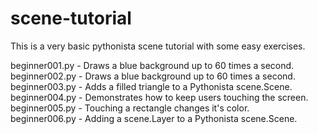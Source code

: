 scene-tutorial
==============

This is a very basic pythonista scene tutorial with some easy exercises.

beginner001.py - Draws a blue background up to 60 times a second.<br />
beginner002.py - Draws a blue background up to 60 times a second.<br />
beginner003.py - Adds a filled triangle to a Pythonista scene.Scene.<br />
beginner004.py - Demonstrates how to keep users touching the screen.<br />
beginner005.py - Touching a rectangle changes it's color.<br />
beginner006.py - Adding a scene.Layer to a Pythonista scene.Scene.<br />
